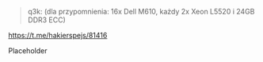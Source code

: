 > q3k: (dla przypomnienia: 16x Dell M610, każdy 2x Xeon L5520 i 24GB DDR3 ECC)

https://t.me/hakierspejs/81416

Placeholder